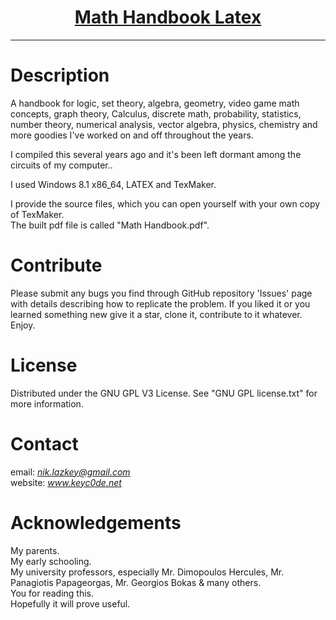 <h1 align="center">
	<a href="https://github.com/KeyC0de/MathHandbook_Latex">Math Handbook Latex</a>
</h1>
<hr>

# Description 

A handbook for logic, set theory, algebra, geometry, video game math concepts, graph theory, Calculus, discrete math, probability, statistics, number theory, numerical analysis, vector algebra, physics, chemistry and more goodies I've worked on and off throughout the years.

I compiled this several years ago and it's been left dormant among the circuits of my computer..


I used Windows 8.1 x86_64, LATEX and TexMaker.

I provide the source files, which you can open yourself with your own copy of TexMaker.</br>
The built pdf file is called "Math Handbook.pdf".


# Contribute

Please submit any bugs you find through GitHub repository 'Issues' page with details describing how to replicate the problem. If you liked it or you learned something new give it a star, clone it, contribute to it whatever. Enjoy.


# License

Distributed under the GNU GPL V3 License. See "GNU GPL license.txt" for more information.


# Contact

email: *nik.lazkey@gmail.com*</br>
website: *www.keyc0de.net*


# Acknowledgements

My parents.</br>
My early schooling.</br>
My university professors, especially Mr. Dimopoulos Hercules, Mr. Panagiotis Papageorgas, Mr. Georgios Bokas & many others.</br> 
You for reading this.</br>
Hopefully it will prove useful.
